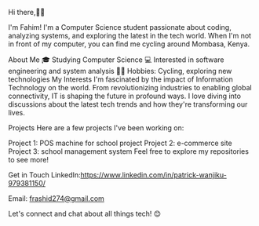 Hi there,👋🏽


I'm Fahim! 
I'm a Computer Science student passionate about coding, analyzing systems, and exploring the latest in the tech world. 
When I'm not in front of my computer, you can find me cycling around Mombasa, Kenya.

About Me
🎓 Studying Computer Science
💻 Interested in software engineering and system analysis
🚴‍♂️ Hobbies: Cycling, exploring new technologies
My Interests
I'm fascinated by the impact of Information Technology on the world. 
From revolutionizing industries to enabling global connectivity, IT is shaping the future in profound ways. 
I love diving into discussions about the latest tech trends and how they're transforming our lives.

Projects
Here are a few projects I've been working on:

Project 1: POS machine for school project
Project 2: e-commerce site
Project 3: school management system
Feel free to explore my repositories to see more!

Get in Touch
LinkedIn:https://www.linkedin.com/in/patrick-wanjiku-979381150/

Email: frashid274@gmail.com

Let's connect and chat about all things tech! 😊




